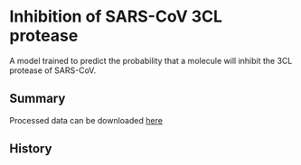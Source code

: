 # Inhibition of SARS-CoV 3CL protease

A model trained to predict the probability that a molecule will inhibit the 3CL protease of SARS-CoV.

## Summary

Processed data can be downloaded [here](https://github.com/yangkevin2/coronavirus_data/blob/master/data/AID1706_binarized_sars.csv)

## History
